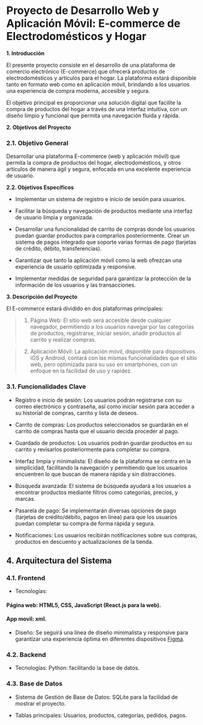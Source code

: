 # Proyecto de Desarrollo Web y Aplicación Móvil: E-commerce de Electrodomésticos y Hogar


**1. Introducción**

El presente proyecto consiste en el desarrollo de una plataforma de comercio electrónico (E-commerce) que ofrecerá productos de electrodomésticos y artículos para el hogar. La plataforma estará disponible tanto en formato web como en aplicación móvil, brindando a los usuarios una experiencia de compra moderna, accesible y segura.

El objetivo principal es proporcionar una solución digital que facilite la compra de productos del hogar a través de una interfaz intuitiva, con un diseño limpio y funcional que permita una navegación fluida y rápida.

**2. Objetivos del Proyecto**
### 2.1. Objetivo General
Desarrollar una plataforma E-commerce (web y aplicación móvil) que permita la compra de productos del hogar, electrodomésticos, y otros artículos de manera ágil y segura, enfocada en una excelente experiencia de usuario.

**2.2. Objetivos Específicos**
- Implementar un sistema de registro e inicio de sesión para usuarios.

- Facilitar la búsqueda y navegación de productos mediante una interfaz de usuario limpia y organizada.

- Desarrollar una funcionalidad de carrito de compras donde los usuarios puedan guardar productos para comprarlos posteriormente.
Crear un sistema de pagos integrado que soporte varias formas de pago (tarjetas de crédito, débito, transferencias).

- Garantizar que tanto la aplicación móvil como la web ofrezcan una experiencia de usuario optimizada y responsive.

- Implementar medidas de seguridad para garantizar la protección de la información de los usuarios y las transacciones.

**3. Descripción del Proyecto**

 El E-commerce estará dividido en dos plataformas principales:

> 1. Página Web: El sitio web será accesible desde cualquier navegador, permitiendo a los usuarios navegar por las categorías de productos, registrarse, iniciar sesión, añadir productos al carrito y realizar compras.

> 2. Aplicación Móvil: La aplicación móvil, disponible para dispositivos iOS y Android, contará con las mismas funcionalidades que el sitio web, pero optimizada para su uso en smartphones, con un enfoque en la facilidad de uso y rapidez.

### 3.1. Funcionalidades Clave

- Registro e inicio de sesión: Los usuarios podrán registrarse con su correo electrónico y contraseña, así como iniciar sesión para acceder a su historial de compras, carrito y lista de deseos.

- Carrito de compras: Los productos seleccionados se guardarán en el carrito de compras hasta que el usuario decida proceder al pago.

- Guardado de productos: Los usuarios podrán guardar productos en su carrito y revisarlos posteriormente para completar su compra.

- Interfaz limpia y minimalista: El diseño de la plataforma se centra en la simplicidad, facilitando la navegación y permitiendo que los usuarios encuentren lo que buscan de manera rápida y sin distracciones.

- Búsqueda avanzada: El sistema de búsqueda ayudará a los usuarios a encontrar productos mediante filtros como categorías, precios, y marcas.

- Pasarela de pago: Se implementarán diversas opciones de pago (tarjetas de crédito/débito, pagos en línea) para que los usuarios puedan completar su compra de forma rápida y segura.

- Notificaciones: Los usuarios recibirán notificaciones sobre sus compras, productos en descuento y actualizaciones de la tienda.

## 4. Arquitectura del Sistema
### 4.1. Frontend
- Tecnologías:
#### Página web: HTML5, CSS, JavaScript (React.js para la web).
#### App movil: xml.


- Diseño: Se seguirá una línea de diseño minimalista y responsive para garantizar una experiencia óptima en diferentes dispositivos [Figma](https://www.figma.com/design/A3KoujBUIqteQV57sBjjCn/Untitled?node-id=0-1&t=4s4Ux9s6VtK198nL-1).

### 4.2. Backend
- Tecnologías: 
Python: facilitando la base de datos.

### 4.3. Base de Datos
- Sistema de Gestión de Base de Datos: SQLite para la facilidad de mostrar el proyecto.

- Tablas principales: Usuarios, productos, categorías, pedidos, pagos.



